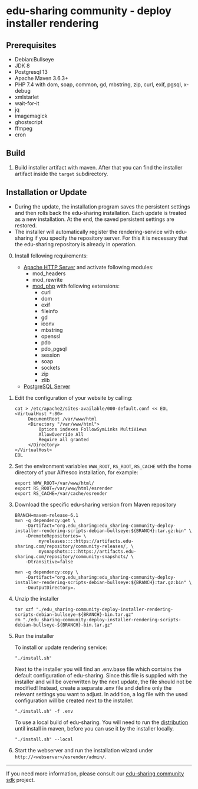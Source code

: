  
# edu-sharing community - deploy installer rendering

Prerequisites
-------------
- Debian:Bullseye
- JDK 8
- Postgresql 13
- Apache Maven 3.6.3+
- PHP 7.4 with dom, soap, common, gd, mbstring, zip, curl, exif, pgsql, x-debug
- xmlstarlet
- wait-for-it
- jq
- imagemagick
- ghostscript
- ffmpeg
- cron

Build
-----

1. Build installer artifact with maven.
   After that you can find the installer artifact inside the `target` subdirectory.


Installation or Update
----------------------
- During the update, the installation program saves the persistent settings and then rolls back the edu-sharing installation.
  Each update is treated as a new installation. At the end, the saved persistent settings are restored.
- The installer will automatically register the rendering-service with edu-sharing if you specify the repository server.
  For this it is necessary that the edu-sharing repository is already in operation.

0. Install following requirements:
   - [Apache HTTP Server](https://httpd.apache.org) and activate following modules:
     - mod_headers
     - mod_rewrite
     - [mod_php](https://www.php.net/manual/en/install.unix.apache2.php) with following extensions:
       - curl 
       - dom 
       - exif
       - fileinfo 
       - gd 
       - iconv 
       - mbstring 
       - openssl 
       - pdo
       - pdo_pgsql
       - session 
       - soap 
       - sockets 
       - zip
       - zlib
   - [PostgreSQL Server](https://www.postgresql.org)
   
1. Edit the configuration of your website by calling:
   ```
   cat > /etc/apache2/sites-available/000-default.conf << EOL  
   <VirtualHost *:80>
        DocumentRoot /var/www/html
        <Directory "/var/www/html">
            Options indexes FollowSymLinks MultiViews
            AllowOverride All
            Require all granted
        </Directory>
   </VirtualHost>
   EOL
   ```

2. Set the environment variables `WWW_ROOT`, `RS_ROOT`, `RS_CACHE` with the home directory of your Alfresco installation, for example:
   ```
   export WWW_ROOT=/var/www/html/
   export RS_ROOT=/var/www/html/esrender
   export RS_CACHE=/var/cache/esrender
   ```

4. Download the specific edu-sharing version from Maven repository
   ```
   BRANCH=maven-release-6.1
   mvn -q dependency:get \
       -Dartifact="org.edu_sharing:edu_sharing-community-deploy-installer-rendering-scripts-debian-bullseye:${BRANCH}:tar.gz:bin" \
       -DremoteRepositories= \
            myreleases::::https://artifacts.edu-sharing.com/repository/community-releases/, \
            mysnapshots::::https://artifacts.edu-sharing.com/repository/community-snapshots/ \
       -Dtransitive=false
      
   mvn -q dependency:copy \
       -Dartifact="org.edu_sharing:edu_sharing-community-deploy-installer-rendering-scripts-debian-bullseye:${BRANCH}:tar.gz:bin" \
       -DoutputDirectory=.
   ```
   
5. Unzip the installer
   ```
   tar xzf "./edu_sharing-community-deploy-installer-rendering-scripts-debian-bullseye-${BRANCH}-bin.tar.gz"
   rm "./edu_sharing-community-deploy-installer-rendering-scripts-debian-bullseye-${BRANCH}-bin.tar.gz"
   ```

5. Run the installer

   To install or update rendering service:
   ```
   "./install.sh" 
   ```
   Next to the installer you will find an .env.base file which contains the default configuration of edu-sharing.
   Since this file is supplied with the installer and will be overwritten by the next update, the file should not be modified!
   Instead, create a separate .env file and define only the relevant settings you want to adjust.
   In addition, a log file with the used configuration will be created next to the installer.
   ```
   "./install.sh" -f .env
   ```
   To use a local build of edu-sharing.
   You will need to run the [distribution](distribution) until install in maven, before you can use it by the installer locally.
   ```
   "./install.sh" --local
   ```

6. Start the webserver and run the installation wizard under `http://<webserver>/esrender/admin/`.
   
---
If you need more information, please consult our [edu-sharing community sdk](https://scm.edu-sharing.com/edu-sharing-community/edu-sharing-community-sdk) project.
